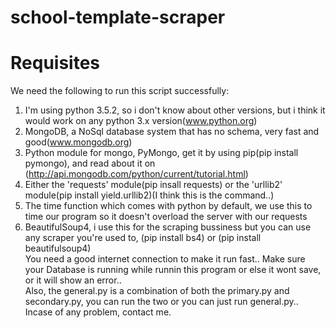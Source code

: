# school-template-scraper

# Requisites

We need the following to run this script successfully:  
1. I'm using python 3.5.2, so i don't know about other versions, but i think it would work on any python 3.x version(www.python.org)  
2. MongoDB, a NoSql database system that has no schema, very fast and good(www.mongodb.org)  
3. Python module for mongo, PyMongo, get it by using pip(pip install pymongo), and read about it on (http://api.mongodb.com/python/current/tutorial.html)  
4. Either the 'requests' module(pip insall requests) or the 'urllib2' module(pip install yield.urllib2)(I think this is the command..)  
5. The time function which comes with python by default, we use this to time our program so it doesn't overload the server with our requests  
6. BeautifulSoup4, i use this for the scraping bussiness but you can use any scraper you're used to, (pip install bs4) or (pip install beautifulsoup4)  
You need a good internet connection to make it run fast.. 
Make sure your Database is running while runnin this program or else it wont save, or it will show an error..  
Also, the general.py is a combination of both the primary.py and secondary.py, you can run the two or you can just run general.py..  Incase of any problem, contact me.
